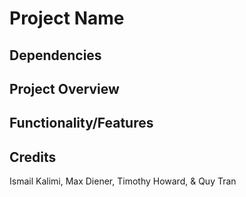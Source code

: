 Project Name
===============

Dependencies
---------------

Project Overview
---------------

Functionality/Features
---------------


Credits
---------------
Ismail Kalimi, Max Diener, Timothy Howard, & Quy Tran